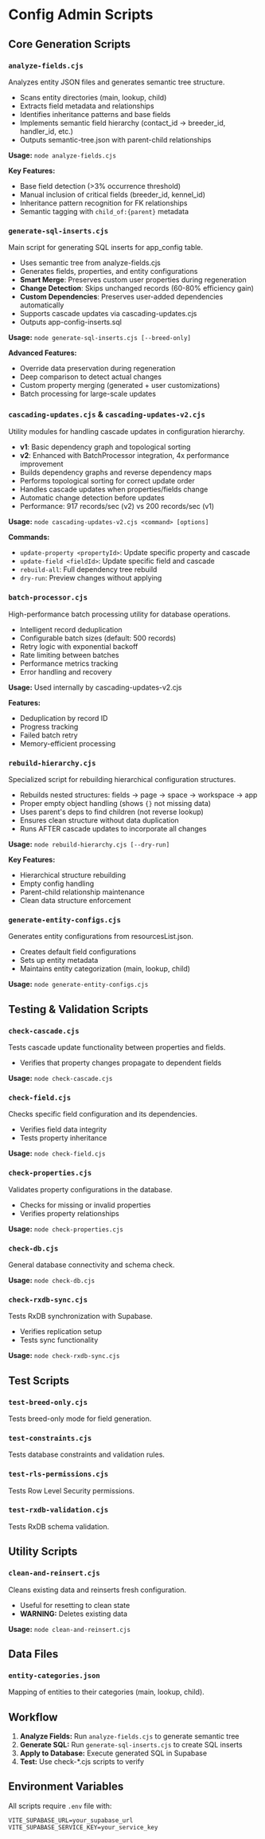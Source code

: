 # Config Admin Scripts

## Core Generation Scripts

### `analyze-fields.cjs`
Analyzes entity JSON files and generates semantic tree structure.
- Scans entity directories (main, lookup, child)
- Extracts field metadata and relationships
- Identifies inheritance patterns and base fields
- Implements semantic field hierarchy (contact_id → breeder_id, handler_id, etc.)
- Outputs semantic-tree.json with parent-child relationships

**Usage:** `node analyze-fields.cjs`

**Key Features:**
- Base field detection (>3% occurrence threshold)
- Manual inclusion of critical fields (breeder_id, kennel_id)
- Inheritance pattern recognition for FK relationships
- Semantic tagging with `child_of:{parent}` metadata

### `generate-sql-inserts.cjs` 
Main script for generating SQL inserts for app_config table.
- Uses semantic tree from analyze-fields.cjs
- Generates fields, properties, and entity configurations
- **Smart Merge**: Preserves custom user properties during regeneration
- **Change Detection**: Skips unchanged records (60-80% efficiency gain)
- **Custom Dependencies**: Preserves user-added dependencies automatically
- Supports cascade updates via cascading-updates.cjs
- Outputs app-config-inserts.sql

**Usage:** `node generate-sql-inserts.cjs [--breed-only]`

**Advanced Features:**
- Override data preservation during regeneration
- Deep comparison to detect actual changes
- Custom property merging (generated + user customizations)
- Batch processing for large-scale updates

### `cascading-updates.cjs` & `cascading-updates-v2.cjs`
Utility modules for handling cascade updates in configuration hierarchy.
- **v1**: Basic dependency graph and topological sorting
- **v2**: Enhanced with BatchProcessor integration, 4x performance improvement
- Builds dependency graphs and reverse dependency maps
- Performs topological sorting for correct update order
- Handles cascade updates when properties/fields change
- Automatic change detection before updates
- Performance: 917 records/sec (v2) vs 200 records/sec (v1)

**Usage:** `node cascading-updates-v2.cjs <command> [options]`

**Commands:**
- `update-property <propertyId>`: Update specific property and cascade
- `update-field <fieldId>`: Update specific field and cascade
- `rebuild-all`: Full dependency tree rebuild
- `dry-run`: Preview changes without applying

### `batch-processor.cjs`
High-performance batch processing utility for database operations.
- Intelligent record deduplication
- Configurable batch sizes (default: 500 records)
- Retry logic with exponential backoff
- Rate limiting between batches
- Performance metrics tracking
- Error handling and recovery

**Usage:** Used internally by cascading-updates-v2.cjs

**Features:**
- Deduplication by record ID
- Progress tracking
- Failed batch retry
- Memory-efficient processing

### `rebuild-hierarchy.cjs`
Specialized script for rebuilding hierarchical configuration structures.
- Rebuilds nested structures: fields → page → space → workspace → app
- Proper empty object handling (shows `{}` not missing data)
- Uses parent's deps to find children (not reverse lookup)
- Ensures clean structure without data duplication
- Runs AFTER cascade updates to incorporate all changes

**Usage:** `node rebuild-hierarchy.cjs [--dry-run]`

**Key Features:**
- Hierarchical structure rebuilding
- Empty config handling
- Parent-child relationship maintenance
- Clean data structure enforcement

### `generate-entity-configs.cjs`
Generates entity configurations from resourcesList.json.
- Creates default field configurations
- Sets up entity metadata
- Maintains entity categorization (main, lookup, child)

**Usage:** `node generate-entity-configs.cjs`

## Testing & Validation Scripts

### `check-cascade.cjs`
Tests cascade update functionality between properties and fields.
- Verifies that property changes propagate to dependent fields

**Usage:** `node check-cascade.cjs`

### `check-field.cjs`
Checks specific field configuration and its dependencies.
- Verifies field data integrity
- Tests property inheritance

**Usage:** `node check-field.cjs`

### `check-properties.cjs`
Validates property configurations in the database.
- Checks for missing or invalid properties
- Verifies property relationships

**Usage:** `node check-properties.cjs`

### `check-db.cjs`
General database connectivity and schema check.

**Usage:** `node check-db.cjs`

### `check-rxdb-sync.cjs`
Tests RxDB synchronization with Supabase.
- Verifies replication setup
- Tests sync functionality

**Usage:** `node check-rxdb-sync.cjs`

## Test Scripts

### `test-breed-only.cjs`
Tests breed-only mode for field generation.

### `test-constraints.cjs`
Tests database constraints and validation rules.

### `test-rls-permissions.cjs`
Tests Row Level Security permissions.

### `test-rxdb-validation.cjs`
Tests RxDB schema validation.

## Utility Scripts

### `clean-and-reinsert.cjs`
Cleans existing data and reinserts fresh configuration.
- Useful for resetting to clean state
- **WARNING:** Deletes existing data

**Usage:** `node clean-and-reinsert.cjs`

## Data Files

### `entity-categories.json`
Mapping of entities to their categories (main, lookup, child).

## Workflow

1. **Analyze Fields:** Run `analyze-fields.cjs` to generate semantic tree
2. **Generate SQL:** Run `generate-sql-inserts.cjs` to create SQL inserts
3. **Apply to Database:** Execute generated SQL in Supabase
4. **Test:** Use check-*.cjs scripts to verify

## Environment Variables

All scripts require `.env` file with:
```
VITE_SUPABASE_URL=your_supabase_url
VITE_SUPABASE_SERVICE_KEY=your_service_key
```